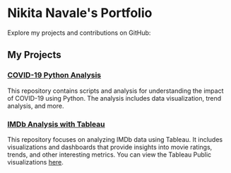 # Nikita Navale's Portfolio

Explore my projects and contributions on GitHub:

## My Projects

### [COVID-19 Python Analysis](https://github.com/nikitanavale/covid19_python_analysis)
This repository contains scripts and analysis for understanding the impact of COVID-19 using Python. The analysis includes data visualization, trend analysis, and more.

### [IMDb Analysis with Tableau](https://github.com/nikitanavale/imdb_analysis_tableau)
This repository focuses on analyzing IMDb data using Tableau. It includes visualizations and dashboards that provide insights into movie ratings, trends, and other interesting metrics. You can view the Tableau Public visualizations [here](https://public.tableau.com/app/profile/nikita5358/vizzes).
